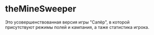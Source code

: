 # theMineSweeper
Это усовершенствованная версия игры "Сапёр", в которой присутствуют режимы полей и кампания, а таже статистика игрока.
